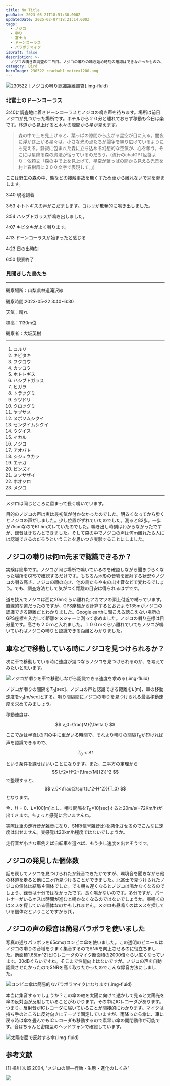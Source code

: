 ```yaml
---
title: No Title
pubDate: 2023-05-21T18:51:30.000Z
updatedDate: 2025-02-07T18:21:14.000Z
tags:
  - ノジコ
  - 囀り
  - 富士山
  - ドーンコーラス
  - パラボラマイク
isDraft: false
description: >-
  ノジコの鳴き声調査の二日目。ノジコの囀りの鳴き始め時刻の確認はできなかったものの、ノジコは北富士の演習場以外で４個体見つけることができました。また、囀り続けるノジコの声でノジコだと分かる距離を求めるとおおよそ１３５ｍだったので１００ｍ離れていてもノジコと分かるでしょう。ノジコはこの5月下旬にはパートナーがいると昼はあまり鳴かないのかもしれません。
category: Bird
heroImage: 230522_reachabl_voicex1200.png
---
```


![230522｜ノジコの囀り認識距離調査](https://object-storage.tyo2.conoha.io/v1/nc_.../blog-astro-assets/230522_reachabl_voicex1200.png){.img-fluid}


### 北富士のドーンコーラス

3:40に調査地に着きドーンコーラスとノジコの鳴き声を待ちます。場所は前日ノジコが見つかった場所です。ホテルから２０分と離れておらず移動も今日は楽です。林道から見上げると木々の隙間から星が見えます。



>森の中で上を見上げると、葉っぱの隙間から広がる星空が目に入る。闇夜に浮かび上がる星々は、小さな光の点たちが闘争を繰り広げているようにも見える。静寂に包まれた森に立ち込める幻想的な空気が、心を奪う。そこには星降る森の魔法が宿っているのだろう。(流行のchatGPT回答より：依頼文「森の中で上を見上げて、星空が葉っぱの間から見える光景を村上春樹風に２００文字で表現して。」)









ここは野生の森の中、熊などの接触事故を無くすため車から離れないで耳を澄まします。

3:40 現地到着

3:53 ホトトギスの声がこだまします。コルリが散発的に鳴き出しました。

3:54 ハシブトガラスが鳴き出しました。

4:07 キビタキがよく囀ります。

4:13 ドーンコーラスが始まったと感じる

4:23 日の出時刻

6:50 観察終了



### 見聞きした鳥たち

---

観察場所：山梨県林道滝沢線

観察時間:2023-05-22 3:40~6:30

天気：晴れ

標高：1130m位

観察者：大坂英樹

---

1. コルリ
2. キビタキ
3. フクロウ
4. カッコウ
5. ホトトギス
6. ハシブトガラス
7. ヒガラ
8. トラツグミ
9. ツツドリ
10. クロツグミ
11. ヤブサメ
12. メボソムシクイ
13. センダイムシクイ
14. ウグイス
15. イカル
16. ノジコ
17. アオバト
18. シジュウカラ
19. エナガ
20. ビンズイ
21. ミソサザイ
22. ホオジロ
23. メジロ

---

メジロは同じところに留まって長く鳴いています。



目的のノジコの声は実は最初気が付かなかったのでした。明るくなってから歩くとノジコの声がしました。少し位置がずれていたのでした。測ると82歩。一歩が75cmなので61.5mズレていたのでした。鳴き出し時刻はわからなかったですが、録音はきちんとできました。そして森の中でノジコの声は何ｍ離れたら人には認識できるのだろうということを思いつき実験することにしました。



## ノジコの囀りは何ｍ先まで認識できるか？

実験は簡単です。ノジコが同じ場所で鳴いているのを確認しながら聞きづらくなった場所をGPSで確認するだけです。もちろん地形の音響を反射する状況やノジコの囀る高さ、ノジコの顔の向き、他の鳥たちや虫の出す音などで変わるでしょう。でも、調査方法として気がつく距離の目安は得られるはずです。



道を挟んでノジコは西に20mぐらい離れたアカマツの頂上付近で囀っています。直線的な道だったのですが、GPS座標から計算するとおおよそ135mがノジコの認識できる距離だとわかりました。Google earthに聞こえる聴こえない場所のGPS座標を入力して距離をメジャーに測って求めました。ノジコの囀り座標は目分量です。高さも２０ｍと入れました。１００ｍぐらい離れていてもノジコが鳴いていればノジコの囀りと認識できる距離とわかりました。 



## 車などで移動している時にノジコを見つけられるか？

次に車で移動している時に速度が幾つならノジコを見つけられるのか、を考えてみたいと思います。

![ノジコが囀りを車で移動しながら認識できる速度を求める](https://object-storage.tyo2.conoha.io/v1/nc_.../blog-astro-assets/speed_recongnizing.001x1200.jpeg){.img-fluid}


ノジコが囀りの間隔を$T_0$[sec]、ノジコの声と認識できる距離を$L$[m]、車の移動速度を$v_0$[m/sec]とする。囀り間隔間にノジコの囀りを見つけられる最高移動速度を求めてみましょう。

移動速度は、

$$
v_0=\frac{M}{\Delta t}
$$

ここで$\Delta t$は半径Lの円の中に車がいる時間で、それより囀りの間隔$T_0$が短ければ声を認識できるので、

$$
T_0 < \Delta t
$$

という条件を課せばいいことになります。また、三平方の定理から
$$
L^2=H^2+(\frac{M}{2})^2
$$
で整理すると、
$$
v_0<\frac{2\sqrt{L^2-H^2}}{T_0}
$$
となります。

今、$H=0$、$L$=100[m]とし、囀り間隔を$T_0$=10[sec]すると20m/s(=72Km/h)が出てきます。ちょっと感覚に合いませんね。



実際は車の走行音が雑音になり、SNR(信号雑音比)を悪化させるのでこんなに速度は出せません。実感覚は20km/h程度ではないでしょうか。

走行音が小さな車例えば自転車を選べば、もう少し速度を出せそうです。



## ノジコの発見した個体数

話を戻してノジコを見つけられたか録音できたかですが、環境音を聞きながら他の林道を走ると他に三ヶ所見つけることができました。北富士で見つけられたノジコの個体は結局４個体でした。でも朝も遅くなるとノジコは鳴かなくなるのでしょう、録音は十分ではなかったです。長く鳴かないのです。多分ですが、パートナーがいるオスは時間が進むと鳴かなくなるのではないでしょうか。昼鳴くのはメスを探している個体なのかもしれません。メジロも昼鳴くのはメスを探している個体だということですから[1]。

## ノジコの声の録音は簡易パラボラを使いました

写真の通りパラボラを65cmのコンビニ傘を使いました。この透明のビニールはノジコの囀りの音域をうまく集音するのでSNRを向上させるのに役立ちました。断面積1.65[m^2]とICレコーダのマイク断面積の2000倍ぐらい広くなっています。30dBぐらいですね。そこまで性能向上はないですが。ノジコの声を自動認識させたかったのでSNRを高く取りたかったのでこんな録音方法にしました。

![コンビニ傘は簡易的なパラボラマイクになります](https://object-storage.tyo2.conoha.io/v1/nc_.../blog-astro-assets/IMG_6461x1200.JPG){.img-fluid}



本当に集音するでしょうか？この傘の軸を太陽に向けて透かして見ると太陽光を傘の反対面が反射していることがわかります。その中にICレコーダがあります。つまり、反射音がICレコーダに届いていることが間接的にわかります。マイクは持ち手のところに反対向きにテープで固定していますが、雨降ったら傘に、車に戻る時は傘を畳んでもICレコーダも移動するので素早い傘の開閉動作が可能です。音はちゃんと密閉型のヘッドフォンで確認しています。

![太陽を面で反射する傘](https://object-storage.tyo2.conoha.io/v1/nc_.../blog-astro-assets/IMG_6464x1200.JPG){.img-fluid}

## 参考文献

[1] 橘川 次郎 2004, "メジロの眼―行動・生態・進化のしくみ"

<a href="https://www.amazon.co.jp/%E3%83%A1%E3%82%B8%E3%83%AD%E3%81%AE%E7%9C%BC%E2%80%95%E8%A1%8C%E5%8B%95%E3%83%BB%E7%94%9F%E6%85%8B%E3%83%BB%E9%80%B2%E5%8C%96%E3%81%AE%E3%81%97%E3%81%8F%E3%81%BF-%E6%A9%98%E5%B7%9D-%E6%AC%A1%E9%83%8E/dp/4905930820?&linkCode=li2&tag=woddie2wmoblo-22&linkId=6958ddbf9cfd3b4d4af44d1bb524d628&language=ja_JP&ref_=as_li_ss_il" target="_blank"><img border="0" src="//ws-fe.amazon-adsystem.com/widgets/q?_encoding=UTF8&ASIN=4905930820&Format=_SL160_&ID=AsinImage&MarketPlace=JP&ServiceVersion=20070822&WS=1&tag=woddie2wmoblo-22&language=ja_JP" ></a><img src="https://ir-jp.amazon-adsystem.com/e/ir?t=woddie2wmoblo-22&language=ja_JP&l=li2&o=9&a=4905930820" width="1" height="1" border="0" alt="" style="border:none !important; margin:0px !important;" />
